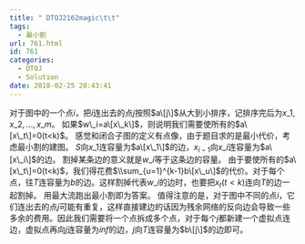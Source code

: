```yaml
---
title: " DTOJ2162magic\t\t"
tags:
  - 最小割
url: 761.html
id: 761
categories:
  - DTOJ
  - Solution
date: 2018-02-25 20:43:41
---
```


对于图中的一个点$i$，把$i$连出去的点$j$按照$a\[j\]$从大到小排序，记排序完后为$x\_1,x\_2,…,x\_m$。 如果$w\_i=a\[x\_k\]$，则说明我们需要使所有的$a\[x\_t\]=0(t<k)$。 感觉和闭合子图的定义有点像，由于题目求的是最小代价，考虑最小割的建图。 $S$向$x\_1$连容量为$a\[x\_1\]$的边，$x_{i-1}$向$x\_i$连容量为$a\[x\_i\]$的边。 割掉某条边的意义就是$w\_i$等于这条边的容量。 由于要使所有的$a\[x\_t\]=0(t<k)$，我们得花费$\\sum_{u=1}^{k-1}b\[x\_u\]$的代价。对于每个点，往$T$连容量为$b$的边。这样割掉代表$w\_i$的边时，也要把$x_t(t<k)$连向$T$的边一起割掉。 用最大流跑出最小割即为答案。 值得注意的是，对于图中不同的点$i$，它们连出去的点$j$可能有重复，这样直接建边的话因为残余网络的反向边会导致一些多余的费用。因此我们需要将一个点拆成多个点，对于每个$j$都新建一个虚拟点连边，虚拟点再向$j$连容量为$inf$的边，$j$向$T$连容量为$b\[j\]$的边即可。